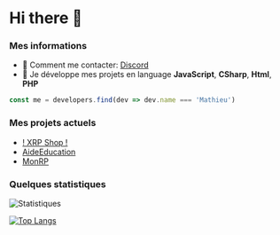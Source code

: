 # Hi there 👋

### Mes informations
- 🔭 Comment me contacter: [Discord](https://discord.gg/wg8jwFb) 
- 🌱 Je développe mes projets en language __JavaScript__, __CSharp__, __Html__, __PHP__
```javascript
const me = developers.find(dev => dev.name === 'Mathieu')
```

### Mes projets actuels 
- [! XRP Shop !](https://discord.gg/WQRaFwxdx)
- [AideEducation](https://aideeducation.fr)
- [MonRP](https://github.com/matyeu/MonRP)

### Quelques statistiques
<img alt="Statistiques" src="https://github-readme-stats.vercel.app/api?username=matyeu&show_icons=true&hide_border=true&theme=tokyonight" />

[![Top Langs](https://github-readme-stats.vercel.app/api/top-langs/?username=matyeu&layout=compact)](https://github.com/anuraghazra/github-readme-stats)


